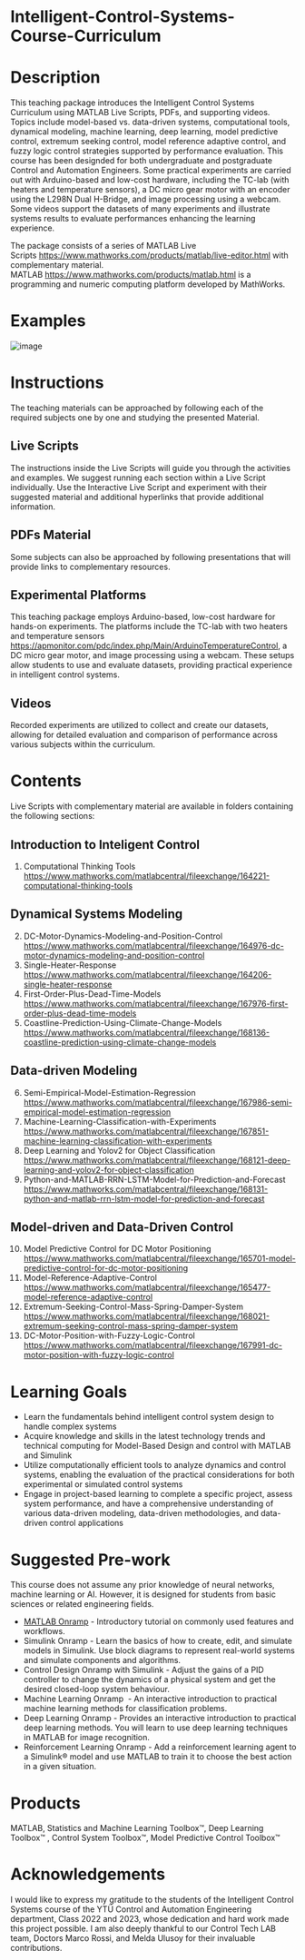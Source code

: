 # Intelligent-Control-Systems-Course-Curriculum

# Description

This teaching package introduces the Intelligent Control Systems Curriculum using MATLAB Live Scripts, PDFs, and supporting videos. Topics include model-based vs. data-driven systems, computational tools, dynamical modeling, machine learning, deep learning, model predictive control, extremum seeking control, model reference adaptive control, and fuzzy logic control strategies supported by performance evaluation. This course has been designded for both undergraduate and postgraduate Control and Automation Engineers. 
Some practical experiments are carried out with Arduino-based and low-cost hardware, including the TC-lab (with heaters and temperature sensors), a DC micro gear motor with an encoder using the L298N Dual H-Bridge, and image processing using a webcam. Some videos support the datasets of many experiments and illustrate systems results to evaluate performances enhancing the learning experience. 

The package consists of a series of MATLAB Live Scripts https://www.mathworks.com/products/matlab/live-editor.html with complementary material. 
MATLAB https://www.mathworks.com/products/matlab.html is a programming and numeric computing platform developed by MathWorks.

# Examples 
![image](https://github.com/ClaudiaYasar/Intelligent-Control-Systems-Course-Curriculum/assets/132692602/26494da2-53d3-4d3e-88e2-f50ff680522a)

# Instructions
The teaching materials can be approached by following each of the required subjects one by one and studying the presented Material.

## Live Scripts
The instructions inside the Live Scripts will guide you through the activities and examples. We suggest running each section within a Live Script individually. Use the Interactive Live Script and experiment with their suggested material and additional hyperlinks that provide additional information. 

## PDFs Material
Some subjects can also be approached by following presentations that will provide links to complementary resources.

## Experimental Platforms
This teaching package employs Arduino-based, low-cost hardware for hands-on experiments. The platforms include the TC-lab with two heaters and temperature sensors https://apmonitor.com/pdc/index.php/Main/ArduinoTemperatureControl, a DC micro gear motor, and image processing using a webcam. These setups allow students to use and evaluate datasets, providing practical experience in intelligent control systems.

## Videos 
Recorded experiments are utilized to collect and create our datasets, allowing for detailed evaluation and comparison of performance across various subjects within the curriculum. 

# Contents
Live Scripts with complementary material are available in folders containing the following sections:

## Introduction to Inteligent Control
1. Computational Thinking Tools 
https://www.mathworks.com/matlabcentral/fileexchange/164221-computational-thinking-tools

## Dynamical Systems Modeling
2. DC-Motor-Dynamics-Modeling-and-Position-Control
https://www.mathworks.com/matlabcentral/fileexchange/164976-dc-motor-dynamics-modeling-and-position-control
3. Single-Heater-Response
https://www.mathworks.com/matlabcentral/fileexchange/164206-single-heater-response
4. First-Order-Plus-Dead-Time-Models
https://www.mathworks.com/matlabcentral/fileexchange/167976-first-order-plus-dead-time-models
5. Coastline-Prediction-Using-Climate-Change-Models
https://www.mathworks.com/matlabcentral/fileexchange/168136-coastline-prediction-using-climate-change-models

## Data-driven Modeling
6. Semi-Empirical-Model-Estimation-Regression
https://www.mathworks.com/matlabcentral/fileexchange/167986-semi-empirical-model-estimation-regression
7. Machine-Learning-Classification-with-Experiments
https://www.mathworks.com/matlabcentral/fileexchange/167851-machine-learning-classification-with-experiments
8. Deep Learning and Yolov2 for Object Classification
https://www.mathworks.com/matlabcentral/fileexchange/168121-deep-learning-and-yolov2-for-object-classification
9. Python-and-MATLAB-RRN-LSTM-Model-for-Prediction-and-Forecast
https://www.mathworks.com/matlabcentral/fileexchange/168131-python-and-matlab-rrn-lstm-model-for-prediction-and-forecast

## Model-driven and Data-Driven Control
10. Model Predictive Control for DC Motor Positioning
https://www.mathworks.com/matlabcentral/fileexchange/165701-model-predictive-control-for-dc-motor-positioning
11. Model-Reference-Adaptive-Control
https://www.mathworks.com/matlabcentral/fileexchange/165477-model-reference-adaptive-control
12. Extremum-Seeking-Control-Mass-Spring-Damper-System
https://www.mathworks.com/matlabcentral/fileexchange/168021-extremum-seeking-control-mass-spring-damper-system
13. DC-Motor-Position-with-Fuzzy-Logic-Control
https://www.mathworks.com/matlabcentral/fileexchange/167991-dc-motor-position-with-fuzzy-logic-control

# Learning Goals
- Learn the fundamentals behind intelligent control system design to handle complex systems 
- Acquire knowledge and skills in the latest technology trends and technical computing for Model-Based Design and control with MATLAB and Simulink 
- Utilize computationally efficient tools to analyze dynamics and control systems, enabling the evaluation of the practical considerations for both experimental or simulated control systems 
- Engage in project-based learning to complete a specific project, assess system performance, and have a  comprehensive understanding of various data-driven modeling, data-driven methodologies, and  data-driven control applications

# Suggested Pre-work
This course does not assume any prior knowledge of neural networks, machine learning or AI. However, it is designed for students from basic sciences or related engineering fields.

- [MATLAB Onramp](https://matlabacademy.mathworks.com/details/matlab-onramp/gettingstarted) - Introductory tutorial on commonly used features and workflows.
- Simulink Onramp - Learn the basics of how to create, edit, and simulate models in Simulink. Use block diagrams to represent real-world systems and simulate components and algorithms.
- Control Design Onramp with Simulink - Adjust the gains of a PID controller to change the dynamics of a physical system and get the desired closed-loop system behaviour.
- Machine Learning Onramp  - An interactive introduction to practical machine learning methods for classification problems.
- Deep Learning Onramp - Provides an interactive introduction to practical deep learning methods. You will learn to use deep learning techniques in MATLAB for image recognition.
- Reinforcement Learning Onramp - Add a reinforcement learning agent to a Simulink® model and use MATLAB to train it to choose the best action in a given situation.

# Products
MATLAB, Statistics and Machine Learning Toolbox™, Deep Learning Toolbox™ , Control System Toolbox™, Model Predictive Control Toolbox™

# Acknowledgements
I would like to express my gratitude to the students of the Intelligent Control Systems course of the YTÜ Control and Automation Engineering department, Class 2022 and 2023, whose dedication and hard work made this project possible. I am also deeply thankful to our Control Tech LAB team, Doctors Marco Rossi, and Melda Ulusoy for their invaluable contributions.












